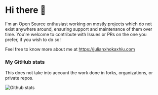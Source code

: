 # Hi there 👋

I'm an Open Source enthusiast working on mostly projects which do not exist anywhere around, ensuring support and maintenance of them over time. You're welcome to contribute with Issues or PRs on the one you prefer, if you wish to do so!

Feel free to know more about me at https://julianxhokaxhiu.com

### My GitHub stats

This does not take into account the work done in forks, organizations, or private repos.

![Github stats](https://github-readme-stats.vercel.app/api?username=julianxhokaxhiu&show_icons=true)

